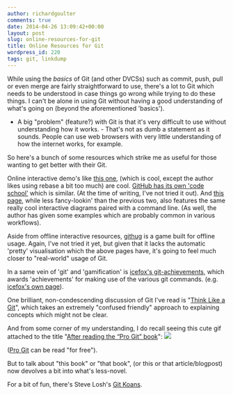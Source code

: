 ```yaml
---
author: richardgoulter
comments: true
date: 2014-04-26 13:09:42+00:00
layout: post
slug: online-resources-for-git
title: Online Resources for Git
wordpress_id: 220
tags: git, linkdump
---
```


While using the _basics_ of Git (and other DVCSs) such as commit, push, pull or even merge are fairly straightforward to use, there's a lot to Git which needs to be understood in case things go wrong while trying to do these things.
I can't be alone in using Git without having a good understanding of what's going on (beyond the aforementioned 'basics').

- A big "problem" (feature?) with Git is that it's very difficult to use without understanding how it works. - That's not as dumb a statement as it sounds. People can use web browsers with very little understanding of how the internet works, for example.

So here's a bunch of some resources which strike me as useful for those wanting to get better with their Git.

Online interactive demo's like [this one](http://pcottle.github.io/learnGitBranching/), (which is cool, except the author likes using rebase a bit too much) are cool.
[GitHub has its own 'code school'](http://try.github.io/levels/1/challenges/1) which is similar. (At the time of writing, I've not tried it out).
And [this page](http://www.wei-wang.com/ExplainGitWithD3/), while less fancy-lookin' than the previous two, also features the same really cool interactive diagrams paired with a command line. (As well, the author has given some examples which are probably common in various workflows).

Aside from offline interactive resources, [githug](https://github.com/Gazler/githug) is a game built for offline usage. Again, I've not tried it yet, but given that it lacks the automatic 'pretty' visualisation which the above pages have, it's going to feel much closer to "real-world" usage of Git.

In a same vein of 'git' and 'gamification' is [icefox's git-achievements](https://github.com/icefox/git-achievements), which awards 'achievements' for making use of the various git commands. (e.g. [icefox's own page](http://icefox.github.io/git-achievements/)).

One brilliant, non-condescending discussion of Git I've read is "[Think Like a Git](http://think-like-a-git.net/epic.html)", which takes an extremely "confused friendly" approach to explaining concepts which might not be clear.

And from some corner of my understanding, I do recall seeing this cute gif attached to the title "[After reading the “Pro Git” book](http://devopsreactions.tumblr.com/post/38296984861/after-reading-the-pro-git-book)":
![](http://i.imgur.com/AgsGW.gif)

([Pro Git](http://git-scm.com/book) can be read "for free").

But to talk about "this book" or "that book", (or this or that article/blogpost) now devolves a bit into what's less-novel.

For a bit of fun, there's Steve Losh's [Git Koans](http://stevelosh.com/blog/2013/04/git-koans/).
